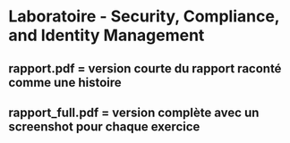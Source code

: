 # Laboratoire - Security, Compliance, and Identity Management
## rapport.pdf = version courte du rapport raconté comme une histoire
## rapport_full.pdf = version complète avec un screenshot pour chaque exercice 
